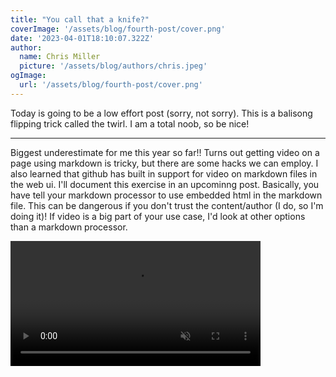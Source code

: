 ```yaml
---
title: "You call that a knife?"
coverImage: '/assets/blog/fourth-post/cover.png'
date: '2023-04-01T18:10:07.322Z'
author:
  name: Chris Miller
  picture: '/assets/blog/authors/chris.jpeg'
ogImage:
  url: '/assets/blog/fourth-post/cover.png'
---
```


Today is going to be a low effort post (sorry, not sorry). This is a balisong flipping trick called the twirl.
I am a total noob, so be nice!

---

Biggest underestimate for me this year so far!! Turns out getting video on a page using markdown is tricky, but there are some hacks we can employ. I also learned that github has built in support for video on markdown files in the web ui. I'll document this exercise in an upcominng post. Basically, you have tell your markdown processor to use embedded html in the markdown file. This can be dangerous if you don't trust the content/author (I do, so I'm doing it)! If video is a big part of your use case, I'd look at other options than a markdown processor.


<video src="https://user-images.githubusercontent.com/26661342/229304698-2ac23fc9-cb13-4090-bf81-29e273ce3e93.mp4" data-canonical-src="https://user-images.githubusercontent.com/26661342/229304698-2ac23fc9-cb13-4090-bf81-29e273ce3e93.mp4" controls="controls" muted="muted" class="d-block rounded-bottom-2 border-top width-fit" style="max-height:640px; min-height: 200px">
</video>




